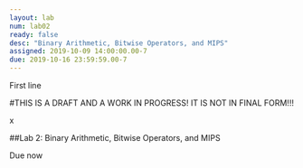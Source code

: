 ```yaml
---
layout: lab
num: lab02
ready: false
desc: "Binary Arithmetic, Bitwise Operators, and MIPS"
assigned: 2019-10-09 14:00:00.00-7
due: 2019-10-16 23:59:59.00-7
---
```


First line

#THIS IS A DRAFT AND A WORK IN PROGRESS! IT IS NOT IN FINAL FORM!!!

x

##Lab 2: Binary Arithmetic, Bitwise Operators, and MIPS

Due now

